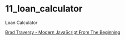 # 11_loan_calculator
Loan Calculator

[Brad Traversy - Modern JavaScript From The Beginning](https://www.udemy.com/course/modern-javascript-from-the-beginning/)

